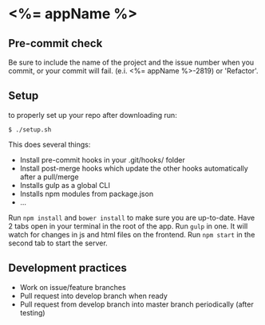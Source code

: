 # <%= appName %>

## Pre-commit check
Be sure to include the name of the project and the issue number when you commit,
or your commit will fail. (e.i. <%= appName %>-2819) or 'Refactor'.

## Setup
to properly set up your repo after downloading run:
```
$ ./setup.sh
```
This does several things:
- Install pre-commit hooks in your .git/hooks/ folder
- Install post-merge hooks which update the other hooks automatically after a pull/merge
- Installs gulp as a global CLI
- Installs npm modules from package.json
- ...

Run `npm install` and `bower install` to make sure you are up-to-date.
Have 2 tabs open in your terminal in the root of the app. Run `gulp` in one. It will watch for changes in js and html files on the frontend. Run `npm start` in the second tab to start the server.

## Development practices
- Work on issue/feature branches
- Pull request into develop branch when ready
- Pull request from develop branch into master branch periodically (after testing) 
